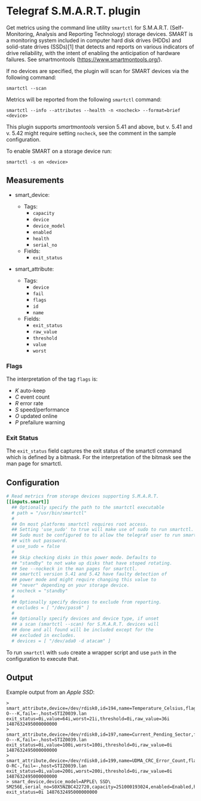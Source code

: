 # Telegraf S.M.A.R.T. plugin

Get metrics using the command line utility `smartctl` for S.M.A.R.T. (Self-Monitoring, Analysis and Reporting Technology) storage devices. SMART is a monitoring system included in computer hard disk drives (HDDs) and solid-state drives (SSDs)[1] that detects and reports on various indicators of drive reliability, with the intent of enabling the anticipation of hardware failures.
See smartmontools (https://www.smartmontools.org/).

If no devices are specified, the plugin will scan for SMART devices via the following command:

```
smartctl --scan
```

Metrics will be reported from the following `smartctl` command:

```
smartctl --info --attributes --health -n <nocheck> --format=brief <device>
```

This plugin supports _smartmontools_ version 5.41 and above, but v. 5.41 and v. 5.42
might require setting `nocheck`, see the comment in the sample configuration.

To enable SMART on a storage device run:

```
smartctl -s on <device>
```

## Measurements

- smart_device:

    * Tags:
      - `capacity`
      - `device`
      - `device_model`
      - `enabled`
      - `health`
      - `serial_no`
    * Fields:
      - `exit_status`

- smart_attribute:

    * Tags:
      - `device`
      - `fail`
      - `flags`
      - `id`
      - `name`
    * Fields:
      - `exit_status`
      - `raw_value`
      - `threshold`
      - `value`
      - `worst`

### Flags

The interpretation of the tag `flags` is:
 - *K* auto-keep
 - *C* event count
 - *R* error rate
 - *S* speed/performance
 - *O* updated online
 - *P* prefailure warning

### Exit Status

The `exit_status` field captures the exit status of the smartctl command which
is defined by a bitmask. For the interpretation of the bitmask see the man page for
smartctl.

## Configuration

```toml
# Read metrics from storage devices supporting S.M.A.R.T.
[[inputs.smart]]
  ## Optionally specify the path to the smartctl executable
  # path = "/usr/bin/smartctl"
  #
  ## On most platforms smartctl requires root access.
  ## Setting 'use_sudo' to true will make use of sudo to run smartctl.
  ## Sudo must be configured to to allow the telegraf user to run smartctl
  ## with out password.
  # use_sudo = false
  #
  ## Skip checking disks in this power mode. Defaults to
  ## "standby" to not wake up disks that have stoped rotating.
  ## See --nockeck in the man pages for smartctl.
  ## smartctl version 5.41 and 5.42 have faulty detection of
  ## power mode and might require changing this value to
  ## "never" depending on your storage device.
  # nocheck = "standby"
  #
  ## Optionally specify devices to exclude from reporting.
  # excludes = [ "/dev/pass6" ]
  #
  ## Optionally specify devices and device type, if unset
  ## a scan (smartctl --scan) for S.M.A.R.T. devices will
  ## done and all found will be included except for the
  ## excluded in excludes.
  # devices = [ "/dev/ada0 -d atacam" ]
```

To run `smartctl` with `sudo` create a wrapper script and use `path` in
the configuration to execute that.

## Output

Example output from an _Apple SSD_:
```
> smart_attribute,device=/dev/rdisk0,id=194,name=Temperature_Celsius,flags=-O---K,fail=-,host=STIZ0039.lan exit_status=0i,value=64i,worst=21i,threshold=0i,raw_value=36i 1487632495000000000
> smart_attribute,device=/dev/rdisk0,id=197,name=Current_Pending_Sector,flags=-O---K,fail=-,host=STIZ0039.lan exit_status=0i,value=100i,worst=100i,threshold=0i,raw_value=0i 1487632495000000000
> smart_attribute,device=/dev/rdisk0,id=199,name=UDMA_CRC_Error_Count,flags=-O-RC-,fail=-,host=STIZ0039.lan exit_status=0i,value=200i,worst=200i,threshold=0i,raw_value=0i 1487632495000000000
> smart_device,device_model=APPLE\ SSD\ SM256E,serial_no=S0X5NZBC422720,capacity=251000193024,enabled=Enabled,health=PASSED,host=STIZ0039.lan,device=/dev/rdisk0 exit_status=0i 1487632495000000000
```
